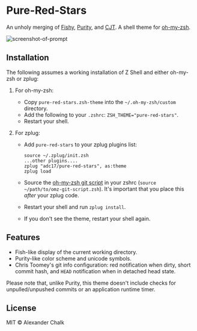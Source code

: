 # Pure-Red-Stars

An unholy merging of [Fishy](https://github.com/robbyrussell/oh-my-zsh/blob/master/themes/fishy.zsh-theme), [Purity](https://github.com/therealklanni/purity), and [CJT](https://github.com/christoomey/dotfiles/blob/77fb4084bd3f207aace80aa93a49769a6a298ddb/zsh/cjt.zsh-theme). A shell theme for [oh-my-zsh](https://github.com/robbyrussell/oh-my-zsh).

![screenshot-of-prompt](http://i.imgur.com/CgEfHVy.png)

## Installation

The following assumes a working installation of Z Shell and either oh-my-zsh or zplug:

1. For oh-my-zsh:
   * Copy `pure-red-stars.zsh-theme` into the `~/.oh-my-zsh/custom` directory.
   * Add the following to your `.zshrc`: `ZSH_THEME="pure-red-stars"`.
   * Restart your shell.

2. For zplug:
   * Add `pure-red-stars` to your zplug plugins list:

     ```
     source ~/.zplug/init.zsh
     ...other plugins....
     zplug "adc17/pure-red-stars", as:theme
     zplug load
     ```
   * Source the [oh-my-zsh git script](https://github.com/robbyrussell/oh-my-zsh/blob/e273cf004e1ff0510aee61416885f3003bcd15d9/lib/git.zsh) in your zshrc (`source ~/path/to/omz-git-script.zsh`). It's important that you place this *after* your zplug code.
   * Restart your shell and run `zplug install`.
   * If you don't see the theme, restart your shell again.

## Features

* Fish-like display of the current working directory.
* Purity-like color scheme and unicode symbols.
* Chris Toomey's git info configuration: red notification when dirty, short commit hash, and `HEAD` notification when in detached head state.

Please note that, unlike Purity, this theme doesn't include checks for unpulled/unpushed commits or an application runtime timer.

## License

MIT © Alexander Chalk
